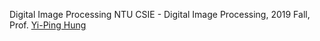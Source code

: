 Digital Image Processing
NTU CSIE - Digital Image Processing, 2019 Fall, Prof. [Yi-Ping Hung](https://www.csie.ntu.edu.tw/~hung/index.html)
